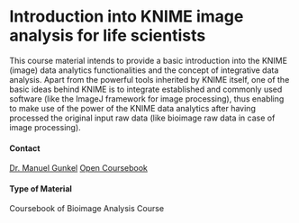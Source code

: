 # Introduction into KNIME image analysis for life scientists
This course material intends to provide a basic introduction into the KNIME (image) data analytics functionalities and the concept of integrative data analysis. Apart from the powerful tools inherited by KNIME itself, one of the basic ideas behind KNIME is to integrate established and commonly used software (like the ImageJ framework for image processing), thus enabling to make use of the power of the KNIME data analytics after having processed the original input raw data (like bioimage raw data in case of image processing).

#### Contact
[Dr. Manuel Gunkel](http://congo.embl.de/hd-hub/dr-manuel-gunkel/)
[Open Coursebook](images/Online_Training/TEXTBOOK_deNBI-BioimageAnalysisWorkshop.pdf)

#### Type of Material
Coursebook of Bioimage Analysis Course

